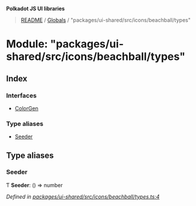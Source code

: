 **Polkadot JS UI libraries**

> [README](../README.md) / [Globals](../globals.md) / "packages/ui-shared/src/icons/beachball/types"

# Module: "packages/ui-shared/src/icons/beachball/types"

## Index

### Interfaces

* [ColorGen](../interfaces/_packages_ui_shared_src_icons_beachball_types_.colorgen.md)

### Type aliases

* [Seeder](_packages_ui_shared_src_icons_beachball_types_.md#seeder)

## Type aliases

### Seeder

Ƭ  **Seeder**: () => number

*Defined in [packages/ui-shared/src/icons/beachball/types.ts:4](https://github.com/polkadot-js/ui/blob/1833b1a2/packages/ui-shared/src/icons/beachball/types.ts#L4)*
